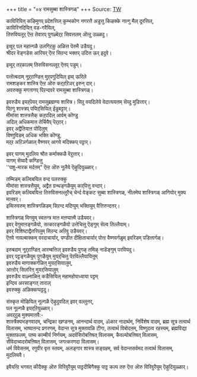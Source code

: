 +++
title = "०४ रामसुब्बा शास्त्रिगळ्"
+++
Source: [TW](https://archive.org/details/ThenindiaMahamahopaathyaayarkalVaralaru/page/n111/mode/2up)

काविरियिऩ् कऴिमुगप् प्रदेशत्तिल् कुम्भकोण नगरत्तै अडुत्तु किऴक्के नाऩ्गु मैल् दूरत्तिल्,  
काविरिनदियिऩ् वड-गरैयिल्,  
तिरुवियलूर् ऎऩ्ऱ तेवारप् पुगऴ्बॆऱ्‌ऱ सिवत्तलम् ऒऩ्ऱु उळ्ळदु।  

इव्वूर् पल महाऩ्गळै उलगिऱ्‌कु अळित्त पॆरुमै उडैयदु।  
श्रीदर वॆङ्गडेस आरियर् ऎऩ्ऱ सिऱन्द भक्तर् उदित्त ऊर् इदुवे।  

इव्वूर् तऱ्‌कालम् तिरुविसनल्लूर् ऎऩप् पडुम्।  

पत्तॊऩ्बदाम् नूऱ्‌ऱाण्डिऩ् मुऱ्‌पगुदियिल् इव्व् ऊरिले  
रामशङ्कर शास्त्रि ऎऩ्ऱ ऒरु कऱ्‌ऱऱिञर् इरुन् दार्।  
अवरुक्कु मगऩागप् पिऱन्दवरे रामसुब्बा शास्त्रिगळ्। 

इवरुडैय इयऱ्‌पॆयर् रामसुब्रह्मण्य शास्त्रि। 
सिऱु वयदिलेये वेदात्ययऩम् सॆय्दु मुडित्तार्।  
पिऱगु शास्त्रप् पयिऱ्‌सियिल् ईडुबट्टार्।  
मीमांसा शास्त्रत्तैक् कऱ्‌पदिल् आर्वम् कॊण्डु  
अदिल् अधिकमाऩ तेर्चियैप् पॆऱ्‌ऱार्।  
इवर् अद्वैतियाऩ पोदिलुम्  
विष्णुविडम् अधिक भक्ति कॊण्डु,  
मऱ्‌ऱ अऱिञर्गळाल् वैष्णवर् आगवे मदिक्कप् पट्टार्।  

इवर् यागम् मुदलिय श्रौत कर्माक्कळै वॆऱुत्तार्।  
यागम् सॆय्वदै कण्डित्तु  
''पशु-मारक मर्दऩम्" ऎऩ्ऱ ऒरु नूलैये ऎऴुदियुळ्ळार्। 

तम्मिडम् कल्विबयिल वन्द पलरुक्कु  
मीमांसा शास्त्रत्तैयुम्, अद्वैत ग्रन्थङ्गळैयुम् कऱ्‌पित्तु वन्दार्।  
इवरिडम् कल्विबयिऩ्ऱ तिरुविसनल्लूरैच् चेर्न्द वेङ्कट सुब्बा शास्त्रिगळ्, नीलमेघ शास्त्रिगळ् आगियोर् मुक्य माऩवर्।  
इव्विरुवरुम् शास्त्रिगळिडम् सिऱन्द मदिप्पुम् भक्तियुम् वैत्तिरुन्दऩर्। 

शास्त्रिगळ् मिगवुम् स्वतन्त्र माऩ मऩप्पाऩ्मै उडैयवर्।  
इवर् वॆगुमाऩङ्गळैयो, सत्कारङ्गळैयो उत्तेचित्तु ऎङ्गुम् सॆल्व तिल्लैयाम्।  
इवर् विशिष्टाद्वैतत्तिलुम् सिऱन्द अऱिवु उडैयवर्।  
ऎऩवे नावल्बाक्कम् वरदाचार्यार्, पण्डीत दीक्षिताचार्यार् पोऩ्ऱ वैष्णवर्गळुम् इवरिडम् पडित्तार्गळ्। 

इरुबदाम् नूऱ्‌ऱाण्डिऩ् आरम्बत्तिल् इवरुडैय पुगऴ् तमिऴ् नाडॆङ्गुम् परवियदु।  
इवर् पट्टङ्गळैयुम् पुगऴैयुम् मुयऱ्‌चित्तु पॆऱविल्लैयायिऩुम्  
इवरुडैय माणाक्कर्गळिऩ् मुयऱ्‌सियालुम्,  
आऩ्ऱोर् सिलरिऩ् मुयऱ्‌सियालुम्  
इवरुडैय वाऴ्नाळिऩ् कडैसियिल् महामहोपाध्याया पट्टम्  
इन्दिय अरसाङ्गत् ताराल्  
इवरुक्कु अळिक्कप्पट्टदु। 

संस्कृत मॊऴियिल् नूल्गळै ऎऴुदुवदिल् इवर् वल्लुऩर्,  
पल नूल्गळै इयऱ्‌ऱियुळ्ळार्।  
अवऱ्‌ऱुळ् मुक्यमाऩवै:-  
शास्त्रैक्यभङ्गवादम्, चन्द्रिका खण्डनम्, आनन्दार्थ वादम्, ॐकार नादार्थम्, निर्विशेष वादम्, ब्रह्म सूत्र तत्वार्थ विलासम्, भाष्याऩन्द प्रगरणम्, वेदान्त सूत्र मुक्तावळि टीगा, तत्वार्थ विबोदऩम्, विष्णुदत्व रहस्यम्, ब्रह्मविद्या मुक्ताफलम्, पाष्य काम्बीर्य निर्णयम्, अदर्वसिरोबऩिषत् विलासम्, कैवल्योबऩिषत् विलासम्, सीवेदाच्वदरोबऩिषत् विलासम्, जगत्करणदा विलासम्।  
धर्म विवेसऩम्, रगुवीर वृत्त स्तवम्, अलङ्गार शास्त्र सङ्ग्रहम्, सर्व वेदान्तसर्वमद तत्वार्थ विलासम्, मुदलियवै।  

इवैयऩ्ऱि भगवत् कीदैक्कु ऒरु विरिवुरैयुम् पाट्टदीबिगैक्कु पाट्ट कल्प तरु ऎऩ्ऱ ऒरु विरिवुरैयुम् ऎऴुदियुळ्ळार्।
